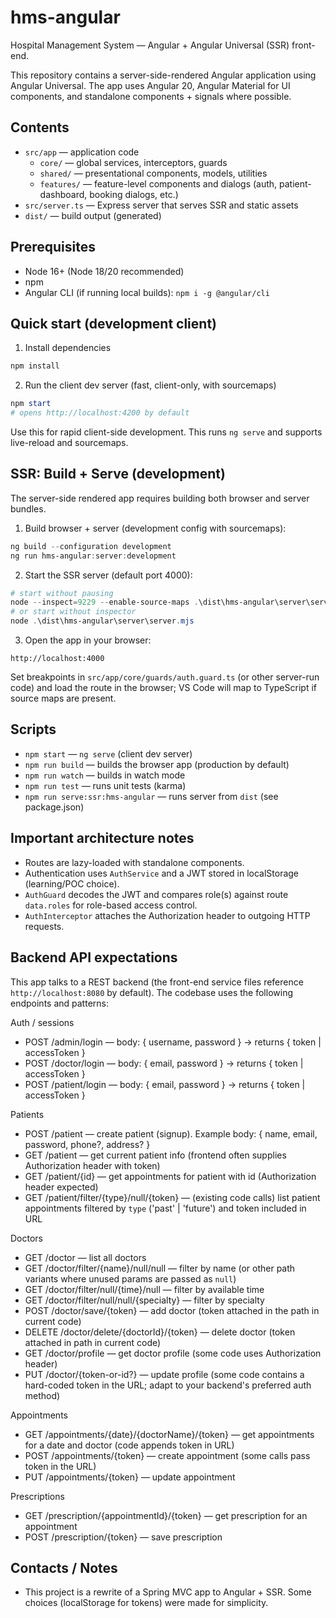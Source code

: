 
# hms-angular

Hospital Management System — Angular + Angular Universal (SSR) front-end.

This repository contains a server-side-rendered Angular application using Angular Universal. The app uses Angular 20, Angular Material for UI components, and standalone components + signals where possible.

## Contents
- `src/app` — application code
	- `core/` — global services, interceptors, guards
	- `shared/` — presentational components, models, utilities
	- `features/` — feature-level components and dialogs (auth, patient-dashboard, booking dialogs, etc.)
- `src/server.ts` — Express server that serves SSR and static assets
- `dist/` — build output (generated)

## Prerequisites
- Node 16+ (Node 18/20 recommended)
- npm
- Angular CLI (if running local builds): `npm i -g @angular/cli`

## Quick start (development client)
1. Install dependencies

```powershell
npm install
```

2. Run the client dev server (fast, client-only, with sourcemaps)

```powershell
npm start
# opens http://localhost:4200 by default
```

Use this for rapid client-side development. This runs `ng serve` and supports live-reload and sourcemaps.

## SSR: Build + Serve (development)
The server-side rendered app requires building both browser and server bundles.

1. Build browser + server (development config with sourcemaps):

```powershell
ng build --configuration development
ng run hms-angular:server:development
```

2. Start the SSR server (default port 4000):

```powershell
# start without pausing
node --inspect=9229 --enable-source-maps .\dist\hms-angular\server\server.mjs
# or start without inspector
node .\dist\hms-angular\server\server.mjs
```

3. Open the app in your browser:

```
http://localhost:4000
```

Set breakpoints in `src/app/core/guards/auth.guard.ts` (or other server-run code) and load the route in the browser; VS Code will map to TypeScript if source maps are present.

## Scripts
- `npm start` — `ng serve` (client dev server)
- `npm run build` — builds the browser app (production by default)
- `npm run watch` — builds in watch mode
- `npm run test` — runs unit tests (karma)
- `npm run serve:ssr:hms-angular` — runs server from `dist` (see package.json)

## Important architecture notes
- Routes are lazy-loaded with standalone components.
- Authentication uses `AuthService` and a JWT stored in localStorage (learning/POC choice).
- `AuthGuard` decodes the JWT and compares role(s) against route `data.roles` for role-based access control.
- `AuthInterceptor` attaches the Authorization header to outgoing HTTP requests.

## Backend API expectations
This app talks to a REST backend (the front-end service files reference `http://localhost:8080` by default). The codebase uses the following endpoints and patterns:

Auth / sessions
- POST /admin/login — body: { username, password } -> returns { token | accessToken }
- POST /doctor/login — body: { email, password } -> returns { token | accessToken }
- POST /patient/login — body: { email, password } -> returns { token | accessToken }

Patients
- POST /patient — create patient (signup). Example body: { name, email, password, phone?, address? }
- GET /patient — get current patient info (frontend often supplies Authorization header with token)
- GET /patient/{id} — get appointments for patient with id (Authorization header expected)
- GET /patient/filter/{type}/null/{token} — (existing code calls) list patient appointments filtered by `type` ('past' | 'future') and token included in URL

Doctors
- GET /doctor — list all doctors
- GET /doctor/filter/{name}/null/null — filter by name (or other path variants where unused params are passed as `null`)
- GET /doctor/filter/null/{time}/null — filter by available time
- GET /doctor/filter/null/null/{specialty} — filter by specialty
- POST /doctor/save/{token} — add doctor (token attached in the path in current code)
- DELETE /doctor/delete/{doctorId}/{token} — delete doctor (token attached in path in current code)
- GET /doctor/profile — get doctor profile (some code uses Authorization header)
- PUT /doctor/{token-or-id?} — update profile (some code contains a hard-coded token in the URL; adapt to your backend's preferred auth method)

Appointments
- GET /appointments/{date}/{doctorName}/{token} — get appointments for a date and doctor (code appends token in URL)
- POST /appointments/{token} — create appointment (some calls pass token in the URL)
- PUT /appointments/{token} — update appointment

Prescriptions
- GET /prescription/{appointmentId}/{token} — get prescription for an appointment
- POST /prescription/{token} — save prescription

## Contacts / Notes
- This project is a rewrite of a Spring MVC app to Angular + SSR. Some choices (localStorage for tokens) were made for simplicity.


